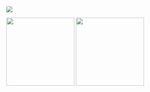 <img src="https://capsule-render.vercel.app/api?type=waving&color=auto&height=200&section=header&text=Nayeon's%20GitHub&fontSize=90"/>

<p>
  <img height="180em" src="https://github-readme-stats.vercel.app/api?username=NayeonS2&show_icons=true&include_all_commits=true&bg_color=30,e96443,904e95&title_color=fff&text_color=fff">
  
  <img height="180em" src="https://github-readme-stats.vercel.app/api/top-langs/?username=NayeonS2&layout=compact&bg_color=30,e96443,904e95&title_color=fff&text_color=fff">
</p>

